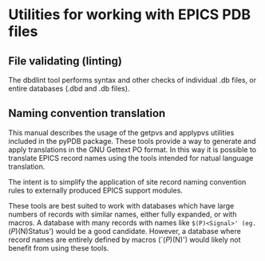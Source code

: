 
Utilities for working with EPICS PDB files
==========================================

File validating (linting)
-------------------------

The dbdlint tool performs syntax and other checks of individual .db
files, or entire databases (.dbd and .db files).

Naming convention translation
-----------------------------

This manual describes the usage of the getpvs and applypvs utilities
included in the pyPDB package. These tools provide a way to generate
and apply translations in the GNU Gettext PO format. In this way it is
possible to translate EPICS record names using the tools intended for
natual language translation.

The intent is to simplify the application of site record naming
convention rules to externally produced EPICS support modules.

These tools are best suited to work with databases which have large
numbers of records with similar names, either fully expanded, or with
macros. A database with many records with names like `$(P)<Signal>'
(eg. `$(P)$(N)Status') would be a good candidate. However, a database
where record names are entirely defined by macros (`$(P)$(N)') would
likely not benefit from using these tools.
